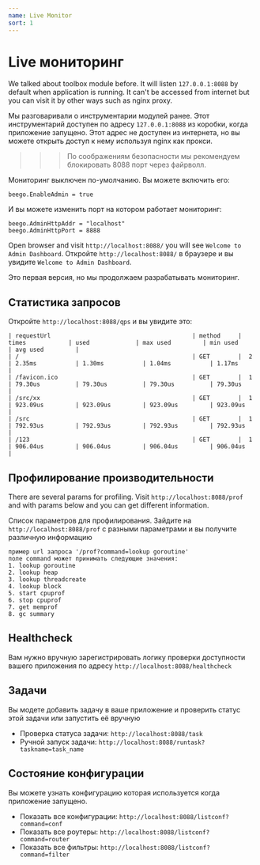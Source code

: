 ```yaml
---
name: Live Monitor
sort: 1
---
```


# Live мониторинг

We talked about toolbox module before. It will listen `127.0.0.1:8088` by default when application is running. It can't be accessed from internet but you can visit it by other ways such as nginx proxy.

Мы разговаривали о инструментарии модулей ранее. Этот инструментарий доступен по адресу `127.0.0.1:8088` из коробки, когда приложение запущено. Этот адрес не доступен из интернета, но вы можете открыть доступ к нему используя nginx как прокси.

>>> По соображениям безопасности мы рекомендуем блокировать 8088 порт через файрволл.

Мониторинг выключен по-умолчанию. Вы можете включить его:

	beego.EnableAdmin = true

И вы можете изменить порт на котором работает мониторинг:

	beego.AdminHttpAddr = "localhost"
	beego.AdminHttpPort = 8888

Open browser and visit `http://localhost:8088/` you will see `Welcome to Admin Dashboard`.
Откройте `http://localhost:8088/` в браузере и вы увидите `Welcome to Admin Dashboard`.

Это первая версия, но мы продолжаем разрабатывать мониторинг.

## Статистика запросов

Откройте `http://localhost:8088/qps` и вы увидите это:

	| requestUrl                                        | method     | times            | used             | max used         | min used         | avg used         |
	| /                                                 | GET        |  2               | 2.35ms           | 1.30ms           | 1.04ms           | 1.17ms           |
	| /favicon.ico                                      | GET        |  1               | 79.30us          | 79.30us          | 79.30us          | 79.30us          |
	| /src/xx                                           | GET        |  1               | 923.09us         | 923.09us         | 923.09us         | 923.09us         |
	| /src                                              | GET        |  1               | 792.93us         | 792.93us         | 792.93us         | 792.93us         |
	| /123                                              | GET        |  1               | 906.04us         | 906.04us         | 906.04us         | 906.04us         |

## Профилирование производительности

There are several params for profiling. Visit `http://localhost:8088/prof` and with params below and you can get different information.

Список параметров для профилирования. Зайдите на `http://localhost:8088/prof` с разными параметрами и вы получите различную информацию

	пример url запроса '/prof?command=lookup goroutine'
	поле command может принимать следующие значения:
	1. lookup goroutine
	2. lookup heap
	3. lookup threadcreate
	4. lookup block
	5. start cpuprof
	6. stop cpuprof
	7. get memprof
	8. gc summary


## Healthcheck

Вам нужно вручную зарегистрировать логику проверки доступности вашего приложения по адресу `http://localhost:8088/healthcheck`

## Задачи

Вы модете добавить задачу в ваше приложение и проверить статус этой задачи или запустить её вручную

- Проверка статуса задачи: `http://localhost:8088/task`
- Ручной запуск задачи: `http://localhost:8088/runtask?taskname=task_name`

## Состояние конфигурации

Вы можете узнать конфигурацию которая используется когда приложение запущено.

- Показать все конфигурации: `http://localhost:8088/listconf?command=conf`
- Показать все роутеры: `http://localhost:8088/listconf?command=router`
- Показать все фильтры: `http://localhost:8088/listconf?command=filter`

